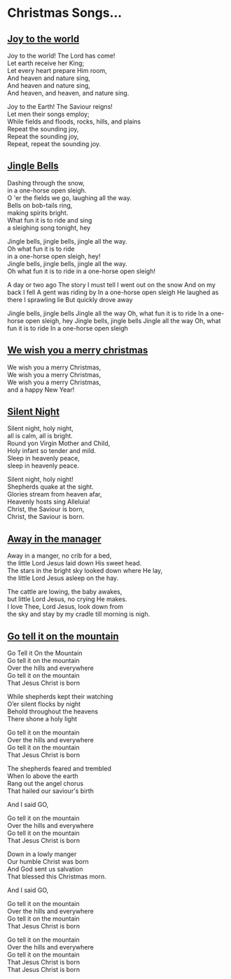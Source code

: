 # Christmas Songs...

## [Joy to the world](https://www.youtube.com/watch?v=30OaM6b48k8)

Joy to the world! The Lord has come!  
Let earth receive her King;  
Let every heart prepare Him room,  
And heaven and nature sing,  
And heaven and nature sing,  
And heaven, and heaven, and nature sing.  

Joy to the Earth! The Saviour reigns!  
Let men their songs employ;  
While fields and floods, rocks, hills, and plains  
Repeat the sounding joy,  
Repeat the sounding joy,  
Repeat, repeat the sounding joy.  


## [Jingle Bells](https://www.youtube.com/watch?v=3CWJNqyub3o)

Dashing through the snow,  
in a one-horse open sleigh.  
O 'er the fields we go, laughing all the way.  
Bells on bob-tails ring,  
making spirits bright.  
What fun it is to ride and sing  
a sleighing song tonight, hey 

Jingle bells, jingle bells, jingle all the way.  
Oh what fun it is to ride  
in a one-horse open sleigh, hey!  
Jingle bells, jingle bells, jingle all the way.  
Oh what fun it is to ride in a one-horse open sleigh!  

A day or two ago
The story I must tell
I went out on the snow
And on my back I fell
A gent was riding by
In a one-horse open sleigh
He laughed as there I sprawling lie
But quickly drove away 

Jingle bells, jingle bells
Jingle all the way
Oh, what fun it is to ride
In a one-horse open sleigh, hey
Jingle bells, jingle bells
Jingle all the way
Oh, what fun it is to ride
In a one-horse open sleigh

## [We wish you a merry christmas](https://www.youtube.com/watch?v=g-OF7KGyDis)

We wish you a merry Christmas,  
We wish you a merry Christmas,  
We wish you a merry Christmas,  
and a happy New Year!

## [Silent Night](https://www.youtube.com/watch?v=nEH7_2c644Q)

Silent night, holy night,  
all is calm, all is bright.  
Round yon Virgin Mother and Child,  
Holy infant so tender and mild.  
Sleep in heavenly peace,  
sleep in heavenly peace.  

Silent night, holy night!  
Shepherds quake at the sight.  
Glories stream from heaven afar,  
Heavenly hosts sing Alleluia!  
Christ, the Saviour is born,  
Christ, the Saviour is born.  

## [Away in the manager](https://www.youtube.com/watch?v=AnwO_0DrpCk)

Away in a manger, no crib for a bed,  
the little Lord Jesus laid down His sweet head.  
The stars in the bright sky looked down where He lay,  
the little Lord Jesus asleep on the hay.  

The cattle are lowing, the baby awakes,  
but little Lord Jesus, no crying He makes.  
I love Thee, Lord Jesus, look down from  
the sky and stay by my cradle till morning is nigh.  

## [Go tell it on the mountain](https://www.youtube.com/watch?v=NsX3tYbai1Q)

Go Tell it On the Mountain  
Go tell it on the mountain  
Over the hills and everywhere  
Go tell it on the mountain  
That Jesus Christ is born  

While shepherds kept their watching  
O’er silent flocks by night  
Behold throughout the heavens  
There shone a holy light  

Go tell it on the mountain  
Over the hills and everywhere  
Go tell it on the mountain  
That Jesus Christ is born  

The shepherds feared and trembled  
When lo above the earth  
Rang out the angel chorus  
That hailed our saviour's birth  

And I said GO,  

Go tell it on the mountain  
Over the hills and everywhere  
Go tell it on the mountain  
That Jesus Christ is born  

Down in a lowly manger  
Our humble Christ was born  
And God sent us salvation  
That blessed this Christmas morn.  

And I said GO,  

Go tell it on the mountain  
Over the hills and everywhere  
Go tell it on the mountain  
That Jesus Christ is born  

Go tell it on the mountain  
Over the hills and everywhere  
Go tell it on the mountain  
That Jesus Christ is born  
That Jesus Christ is born  





